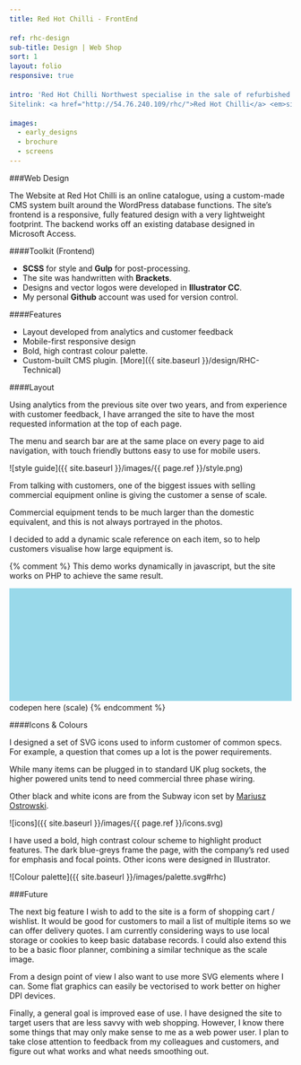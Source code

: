 ```yaml
---
title: Red Hot Chilli - FrontEnd

ref: rhc-design
sub-title: Design | Web Shop
sort: 1
layout: folio
responsive: true

intro: 'Red Hot Chilli Northwest specialise in the sale of refurbished commercial catering equipment. They needed a site that would show off the company’s regularly updating product list, serving both UK and across Europe.<br>
Sitelink: <a href="http://54.76.240.109/rhc/">Red Hot Chilli</a> <em>site not finalised</em>'

images:
  - early_designs
  - brochure
  - screens
---
```


###Web Design

The Website at Red Hot Chilli is an online catalogue, using a custom-made CMS system built around the WordPress database functions. The site’s frontend is a responsive, fully featured design with a very lightweight footprint. The backend works off an existing database designed in Microsoft Access.

####Toolkit (Frontend)

- **SCSS** for style and **Gulp** for post-processing.
- The site was handwritten with **Brackets**.
- Designs and vector logos were developed in **Illustrator CC**.
- My personal **Github** account was used for version control.

####Features

- Layout developed from analytics and customer feedback
- Mobile-first responsive design
- Bold, high contrast colour palette.
- Custom-built CMS plugin. [More]({{ site.baseurl }}/design/RHC-Technical)

####Layout

Using analytics from the previous site over two years, and from experience with customer feedback, I have arranged the site to have the most requested information at the top of each page.

The menu and search bar are at the same place on every page to aid navigation, with touch friendly buttons easy to use for mobile users.

![style guide]({{ site.baseurl }}/images/{{ page.ref }}/style.png)

From talking with customers, one of the biggest issues with selling commercial equipment online is giving the customer a sense of scale.

Commercial equipment tends to be much larger than the domestic equivalent, and this is not always portrayed in the photos.

I decided to add a dynamic scale reference on each item, so to help customers visualise how large equipment is.

{% comment %}
This demo works dynamically in javascript, but the site works on PHP to achieve the same result.

![scale](/images/placeholder.png)
codepen here (scale)
{% endcomment %}

####Icons & Colours

I designed a set of SVG icons used to inform customer of common specs. For example, a question that comes up a lot is the power requirements.

While many items can be plugged in to standard UK plug sockets, the higher powered units tend to need commercial three phase wiring.

Other black and white icons are from the Subway icon set by [Mariusz Ostrowski](https://github.com/mariuszostrowski/subway).

![icons]({{ site.baseurl }}/images/{{ page.ref }}/icons.svg)

I have used a bold, high contrast colour scheme to highlight product features. The dark blue-greys frame the page, with the company’s red used for emphasis and focal points.
 Other icons were designed in Illustrator.

![Colour palette]({{ site.baseurl }}/images/palette.svg#rhc)

###Future

The next big feature I wish to add to the site is a form of shopping cart / wishlist. It would be good for customers to mail a list of multiple items so we can offer delivery quotes. I am currently considering ways to use local storage or cookies to keep basic database records. I could also extend this to be a basic floor planner, combining a similar technique as the scale image.

From a design point of view I also want to use more SVG elements where I can. Some flat graphics can easily be vectorised to work better on higher DPI devices.

Finally, a general goal is improved ease of use. I have designed the site to target users that are less savvy with web shopping. However, I know there some things that may only make sense to me as a web power user. I plan to take close attention to feedback from my colleagues and customers, and figure out what works and what needs smoothing out.
